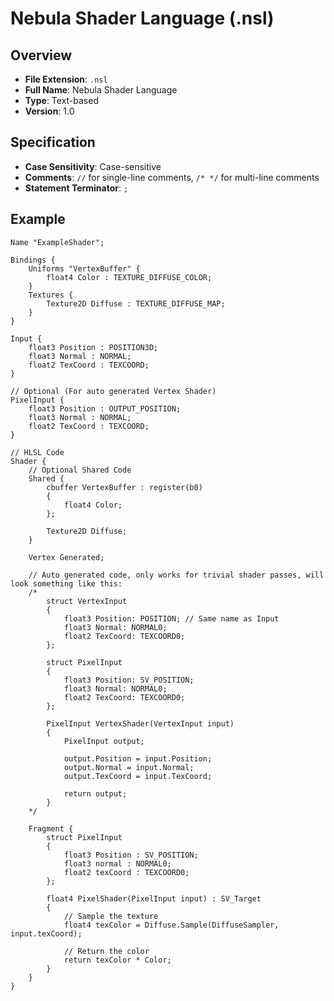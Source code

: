 # Nebula Shader Language (.nsl)

## Overview

- **File Extension**: `.nsl`
- **Full Name**: Nebula Shader Language
- **Type**: Text-based
- **Version**: 1.0

## Specification
- **Case Sensitivity**: Case-sensitive
- **Comments**: `//` for single-line comments, `/* */` for multi-line comments
- **Statement Terminator**: `;`

## Example
```nsl
Name "ExampleShader";

Bindings {
    Uniforms "VertexBuffer" {
        float4 Color : TEXTURE_DIFFUSE_COLOR;
    }
    Textures {
        Texture2D Diffuse : TEXTURE_DIFFUSE_MAP;
    }
}

Input {
    float3 Position : POSITION3D;
    float3 Normal : NORMAL;
    float2 TexCoord : TEXCOORD;
}

// Optional (For auto generated Vertex Shader)
PixelInput {
    float3 Position : OUTPUT_POSITION;
    float3 Normal : NORMAL;
    float2 TexCoord : TEXCOORD;
}

// HLSL Code
Shader {
    // Optional Shared Code
    Shared {
        cbuffer VertexBuffer : register(b0)
        {
            float4 Color;
        };

        Texture2D Diffuse;
    }

    Vertex Generated;

    // Auto generated code, only works for trivial shader passes, will look something like this:
    /*
        struct VertexInput
        {
            float3 Position: POSITION; // Same name as Input
            float3 Normal: NORMAL0;
            float2 TexCoord: TEXCOORD0;
        };

        struct PixelInput
        {
            float3 Position: SV_POSITION;
            float3 Normal: NORMAL0;
            float2 TexCoord: TEXCOORD0;
        };

        PixelInput VertexShader(VertexInput input)
        {
            PixelInput output;

            output.Position = input.Position;
            output.Normal = input.Normal;
            output.TexCoord = input.TexCoord;

            return output;
        }
    */

    Fragment {
        struct PixelInput
        {
            float3 Position : SV_POSITION;
            float3 normal : NORMAL0;
            float2 texCoord : TEXCOORD0;
        };

        float4 PixelShader(PixelInput input) : SV_Target
        {
            // Sample the texture
            float4 texColor = Diffuse.Sample(DiffuseSampler, input.texCoord);

            // Return the color
            return texColor * Color;
        }
    }
}

```




